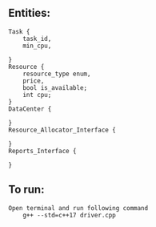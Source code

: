 ## Entities:

    Task {
        task_id,
        min_cpu,

    }
    Resource {
        resource_type enum,
        price,
        bool is_available;
        int cpu;
    }
    DataCenter {
        
    }
    Resource_Allocator_Interface {

    }
    Reports_Interface {
        
    }


## To run:
    Open terminal and run following command
        g++ --std=c++17 driver.cpp

